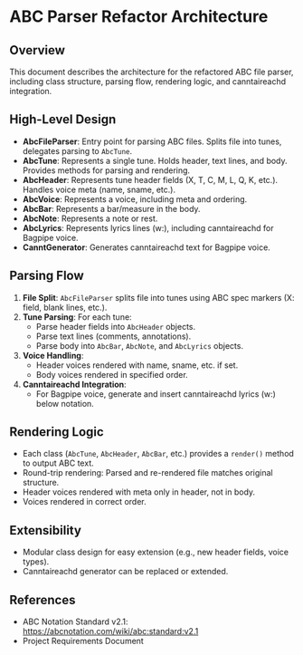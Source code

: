 # ABC Parser Refactor Architecture

## Overview
This document describes the architecture for the refactored ABC file parser, including class structure, parsing flow, rendering logic, and canntaireachd integration.

## High-Level Design
- **AbcFileParser**: Entry point for parsing ABC files. Splits file into tunes, delegates parsing to `AbcTune`.
- **AbcTune**: Represents a single tune. Holds header, text lines, and body. Provides methods for parsing and rendering.
- **AbcHeader**: Represents tune header fields (X, T, C, M, L, Q, K, etc.). Handles voice meta (name, sname, etc.).
- **AbcVoice**: Represents a voice, including meta and ordering.
- **AbcBar**: Represents a bar/measure in the body.
- **AbcNote**: Represents a note or rest.
- **AbcLyrics**: Represents lyrics lines (w:), including canntaireachd for Bagpipe voice.
- **CanntGenerator**: Generates canntaireachd text for Bagpipe voice.

## Parsing Flow
1. **File Split**: `AbcFileParser` splits file into tunes using ABC spec markers (X: field, blank lines, etc.).
2. **Tune Parsing**: For each tune:
   - Parse header fields into `AbcHeader` objects.
   - Parse text lines (comments, annotations).
   - Parse body into `AbcBar`, `AbcNote`, and `AbcLyrics` objects.
3. **Voice Handling**:
   - Header voices rendered with name, sname, etc. if set.
   - Body voices rendered in specified order.
4. **Canntaireachd Integration**:
   - For Bagpipe voice, generate and insert canntaireachd lyrics (w:) below notation.

## Rendering Logic
- Each class (`AbcTune`, `AbcHeader`, `AbcBar`, etc.) provides a `render()` method to output ABC text.
- Round-trip rendering: Parsed and re-rendered file matches original structure.
- Header voices rendered with meta only in header, not in body.
- Voices rendered in correct order.

## Extensibility
- Modular class design for easy extension (e.g., new header fields, voice types).
- Canntaireachd generator can be replaced or extended.

## References
- ABC Notation Standard v2.1: https://abcnotation.com/wiki/abc:standard:v2.1
- Project Requirements Document
